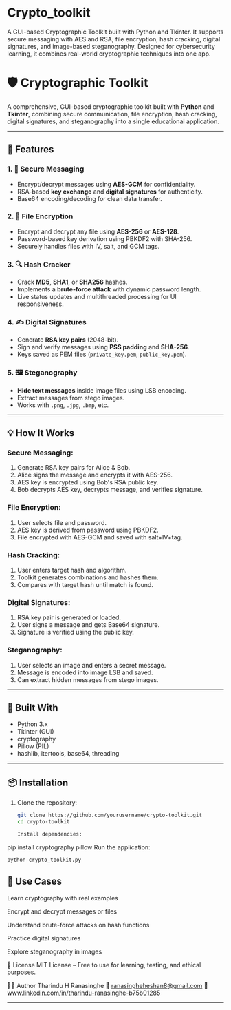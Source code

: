 # Crypto_toolkit
A GUI-based Cryptographic Toolkit built with Python and Tkinter. It supports secure messaging with AES and RSA, file encryption, hash cracking, digital signatures, and image-based steganography. Designed for cybersecurity learning, it combines real-world cryptographic techniques into one app.


# 🛡️ Cryptographic Toolkit

A comprehensive, GUI-based cryptographic toolkit built with **Python** and **Tkinter**, combining secure communication, file encryption, hash cracking, digital signatures, and steganography into a single educational application.

---

## 🚀 Features

### 1. 🔐 Secure Messaging
- Encrypt/decrypt messages using **AES-GCM** for confidentiality.
- RSA-based **key exchange** and **digital signatures** for authenticity.
- Base64 encoding/decoding for clean data transfer.

### 2. 📂 File Encryption
- Encrypt and decrypt any file using **AES-256** or **AES-128**.
- Password-based key derivation using PBKDF2 with SHA-256.
- Securely handles files with IV, salt, and GCM tags.

### 3. 🔍 Hash Cracker
- Crack **MD5**, **SHA1**, or **SHA256** hashes.
- Implements a **brute-force attack** with dynamic password length.
- Live status updates and multithreaded processing for UI responsiveness.

### 4. ✍️ Digital Signatures
- Generate **RSA key pairs** (2048-bit).
- Sign and verify messages using **PSS padding** and **SHA-256**.
- Keys saved as PEM files (`private_key.pem`, `public_key.pem`).

### 5. 🖼️ Steganography
- **Hide text messages** inside image files using LSB encoding.
- Extract messages from stego images.
- Works with `.png`, `.jpg`, `.bmp`, etc.

---

## 💡 How It Works

### Secure Messaging:
1. Generate RSA key pairs for Alice & Bob.
2. Alice signs the message and encrypts it with AES-256.
3. AES key is encrypted using Bob's RSA public key.
4. Bob decrypts AES key, decrypts message, and verifies signature.

### File Encryption:
1. User selects file and password.
2. AES key is derived from password using PBKDF2.
3. File encrypted with AES-GCM and saved with salt+IV+tag.

### Hash Cracking:
1. User enters target hash and algorithm.
2. Toolkit generates combinations and hashes them.
3. Compares with target hash until match is found.

### Digital Signatures:
1. RSA key pair is generated or loaded.
2. User signs a message and gets Base64 signature.
3. Signature is verified using the public key.

### Steganography:
1. User selects an image and enters a secret message.
2. Message is encoded into image LSB and saved.
3. Can extract hidden messages from stego images.

---

## 🧱 Built With
- Python 3.x
- Tkinter (GUI)
- cryptography
- Pillow (PIL)
- hashlib, itertools, base64, threading

---

## 📦 Installation

1. Clone the repository:
   ```bash
   git clone https://github.com/yourusername/crypto-toolkit.git
   cd crypto-toolkit

   Install dependencies:


pip install cryptography pillow
Run the application:

  ```bash
python crypto_toolkit.py
 ```


## 🧠 Use Cases
Learn cryptography with real examples

Encrypt and decrypt messages or files

Understand brute-force attacks on hash functions

Practice digital signatures

Explore steganography in images


📄 License
MIT License – Free to use for learning, testing, and ethical purposes.

🙋‍♂️ Author Tharindu H Ranasinghe 
📧 ranasingheheshan8@gmail.com 
🔗 www.linkedin.com/in/tharindu-ranasinghe-b75b01285


---











